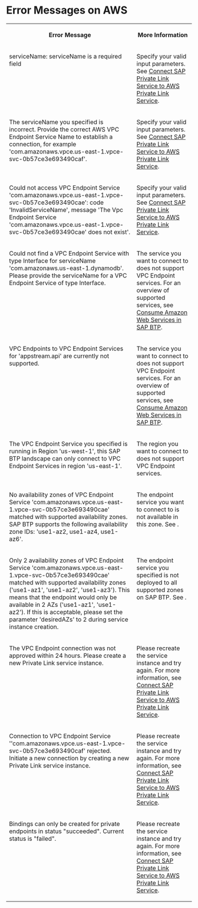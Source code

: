 <!-- loiob4bc64d542ee4b238139a3987a4d1713 -->

# Error Messages on AWS




<table>
<tr>
<th valign="top">

Error Message

</th>
<th valign="top">

More Information

</th>
</tr>
<tr>
<td valign="top">

serviceName: serviceName is a required field

</td>
<td valign="top">

Specify your valid input parameters. See [Connect SAP Private Link Service to AWS Private Link Service](https://developers.sap.com/tutorials/private-link-aws.html).

</td>
</tr>
<tr>
<td valign="top">

The serviceName you specified is incorrect. Provide the correct AWS VPC Endpoint Service Name to establish a connection, for example 'com.amazonaws.vpce.us-east-1.vpce-svc-0b57ce3e693490caf'.

</td>
<td valign="top">

Specify your valid input parameters. See [Connect SAP Private Link Service to AWS Private Link Service](https://developers.sap.com/tutorials/private-link-aws.html).

</td>
</tr>
<tr>
<td valign="top">

Could not access VPC Endpoint Service 'com.amazonaws.vpce.us-east-1.vpce-svc-0b57ce3e693490cae': code 'InvalidServiceName', message 'The Vpc Endpoint Service 'com.amazonaws.vpce.us-east-1.vpce-svc-0b57ce3e693490cae' does not exist'.

</td>
<td valign="top">

Specify your valid input parameters. See [Connect SAP Private Link Service to AWS Private Link Service](https://developers.sap.com/tutorials/private-link-aws.html).

</td>
</tr>
<tr>
<td valign="top">

Could not find a VPC Endpoint Service with type Interface for serviceName 'com.amazonaws.us-east-1.dynamodb'. Please provide the serviceName for a VPC Endpoint Service of type Interface.

</td>
<td valign="top">

The service you want to connect to does not support VPC Endpoint services. For an overview of supported services, see [Consume Amazon Web Services in SAP BTP](using-sap-private-link-service/consume-amazon-web-services-in-sap-btp-5753419.md).

</td>
</tr>
<tr>
<td valign="top">

VPC Endpoints to VPC Endpoint Services for 'appstream.api' are currently not supported.

</td>
<td valign="top">

The service you want to connect to does not support VPC Endpoint services. For an overview of supported services, see [Consume Amazon Web Services in SAP BTP](using-sap-private-link-service/consume-amazon-web-services-in-sap-btp-5753419.md).

</td>
</tr>
<tr>
<td valign="top">

The VPC Endpoint Service you specified is running in Region 'us-west-1', this SAP BTP landscape can only connect to VPC Endpoint Services in region 'us-east-1'.

</td>
<td valign="top">

The region you want to connect to does not support VPC Endpoint services.

</td>
</tr>
<tr>
<td valign="top">

No availability zones of VPC Endpoint Service 'com.amazonaws.vpce.us-east-1.vpce-svc-0b57ce3e693490cae' matched with supported availability zones. SAP BTP supports the following availability zone IDs: 'use1-az2, use1-az4, use1-az6'.

</td>
<td valign="top">

The endpoint service you want to connect to is not available in this zone. See  <?sap-ot O2O class="- topic/xref " href="6d1453baa5fa4e8fb3297e53ceb96bf6.xml" text="" desc="" xtrc="xref:6" xtrf="file:/home/builder/src/dita-all/nbu1622790870513/loioc337387b1cd14803bda2ccf11484b81b_en-US/src/content/localization/en-us/b4bc64d542ee4b238139a3987a4d1713.xml" output-class="" outputTopicFile="file:/home/builder/tp.net.sf.dita-ot/2.3/plugins/com.elovirta.dita.markdown_1.3.0/xsl/dita2markdownImpl.xsl" ?> .

</td>
</tr>
<tr>
<td valign="top">

Only 2 availability zones of VPC Endpoint Service 'com.amazonaws.vpce.us-east-1.vpce-svc-0b57ce3e693490cae' matched with supported availability zones \('use1-az1', 'use1-az2', 'use1-az3'\). This means that the endpoint would only be available in 2 AZs \('use1-az1', 'use1-az2'\). If this is acceptable, please set the parameter 'desiredAZs' to 2 during service instance creation.

</td>
<td valign="top">

The endpoint service you specified is not deployed to all supported zones on SAP BTP. See  <?sap-ot O2O class="- topic/xref " href="6d1453baa5fa4e8fb3297e53ceb96bf6.xml" text="" desc="" xtrc="xref:7" xtrf="file:/home/builder/src/dita-all/nbu1622790870513/loioc337387b1cd14803bda2ccf11484b81b_en-US/src/content/localization/en-us/b4bc64d542ee4b238139a3987a4d1713.xml" output-class="" outputTopicFile="file:/home/builder/tp.net.sf.dita-ot/2.3/plugins/com.elovirta.dita.markdown_1.3.0/xsl/dita2markdownImpl.xsl" ?> .

</td>
</tr>
<tr>
<td valign="top">

The VPC Endpoint connection was not approved within 24 hours. Please create a new Private Link service instance.

</td>
<td valign="top">

Please recreate the service instance and try again. For more information, see [Connect SAP Private Link Service to AWS Private Link Service](https://developers.sap.com/tutorials/private-link-aws.html).

</td>
</tr>
<tr>
<td valign="top">

Connection to VPC Endpoint Service ''com.amazonaws.vpce.us-east-1.vpce-svc-0b57ce3e693490caf' rejected. Initiate a new connection by creating a new Private Link service instance.

</td>
<td valign="top">

Please recreate the service instance and try again. For more information, see [Connect SAP Private Link Service to AWS Private Link Service](https://developers.sap.com/tutorials/private-link-aws.html).

</td>
</tr>
<tr>
<td valign="top">

Bindings can only be created for private endpoints in status "succeeded". Current status is "failed".

</td>
<td valign="top">

Please recreate the service instance and try again. For more information, see [Connect SAP Private Link Service to AWS Private Link Service](https://developers.sap.com/tutorials/private-link-aws.html).

</td>
</tr>
</table>


